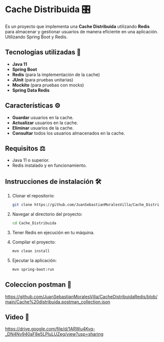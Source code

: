 # Cache Distribuida 🎛️

Es un proyecto que implementa una **Cache Distribuida** utilizando **Redis** para almacenar y gestionar usuarios de manera eficiente en una aplicación. 
Utilizando Spring Boot y Redis. 

## Tecnologías utilizadas 🧰

- **Java 11**
- **Spring Boot**
- **Redis** (para la implementación de la cache)
- **JUnit** (para pruebas unitarias)
- **Mockito** (para pruebas con mocks)
- **Spring Data Redis**

## Características ⚙️

- **Guardar** usuarios en la cache.
- **Actualizar** usuarios en la cache.
- **Eliminar** usuarios de la cache.
- **Consultar** todos los usuarios almacenados en la cache.


## Requisitos ⚖️

- Java 11 o superior.
- Redis instalado y en funcionamiento.

## Instrucciones de instalación 🛠️

1. Clonar el repositorio:

    ```bash
    git clone https://github.com/JuanSebastianMoralesVilla/Cache_Distribuida.git
    ```

2. Navegar al directorio del proyecto:

    ```bash
    cd Cache_Distribuida
    ```

3. Tener Redis en ejecución en tu máquina.

4. Compilar el proyecto:

    ```bash
    mvn clean install
    ```

5. Ejecutar la aplicación:

    ```bash
    mvn spring-boot:run
    ```
## Coleccion postman  💎
https://github.com/JuanSebastianMoralesVilla/CacheDistribuidaRedis/blob/main/Cache%20distribuida.postman_collection.json

## Video  💎

https://drive.google.com/file/d/1ARWu4Kvq-_DN4Nv940aF8e5LPluLUZeg/view?usp=sharing
